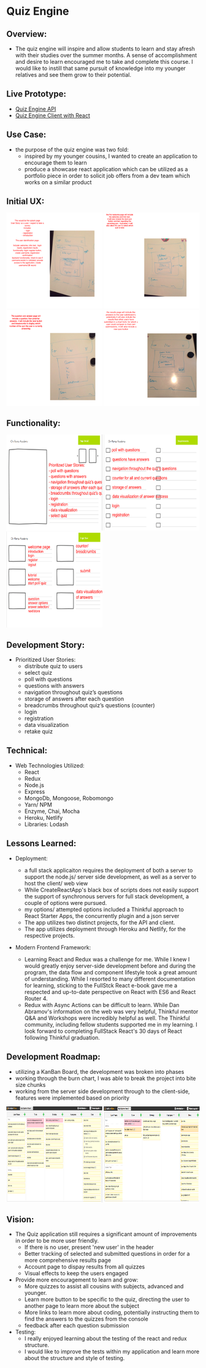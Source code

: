 # Quiz Engine

## Overview:
* The quiz engine will inspire and allow students to learn and stay afresh with their studies over the summer months. A sense of accomplishment and desire to learn encouraged me to take and complete this course.  I would like to instill that same pursuit of knowledge into my younger relatives and see them grow to their potential.  

## Live Prototype:
* [Quiz Engine API](https://ancient-bayou-82562.herokuapp.com/quiz)
* [Quiz Engine Client with React](http://paratrooper-stuff-83443.netlify.com/)

## Use Case:

* the purpose of the quiz engine was two fold:
	* inspired by my younger cousins, I wanted to create an application to encourage them to learn
	* produce a showcase react application which can be utilized as a portfolio piece in order to solicit job offers from a dev team which works on a similar product

## Initial UX:
<img src="./assets/documentation/MockUp_Welcome.Splash.png" width=250 height=250 alt="Mock-up Welcome">
<img src="./assets/documentation/MockUp_Welcome.Quiz.png" width=250 height=250 alt="Mock-up Quiz">
<img src="./assets/documentation/MockUp_QuestionAndAnswer.png" width=250 height=250 alt="Mock-up Question Answer">
<img src="./assets/documentation/MockUp_Results.png" alt="Mock-up Results" width=250 height=250>

## Functionality:
<img src="./assets/documentation/PrioritizedUserStories.png" width=250 height=250 alt="Prioritized User Stories">
<img src="./assets/documentation/Reqs_Requirements.png" width=250 height=250 alt="Requirements">
<img src="./assets/documentation/Reqs_WorkFlow.png" width=250 height=250 alt="Requirements for Workflow">


## Development Story:
* Prioritized User Stories:
	* distribute quiz to users
	* select quiz
	* poll with questions
	* questions with answers
	* navigation throughout quiz’s questions
	* storage of answers after each question
	* breadcrumbs throughout quiz’s questions (counter)
	* login
	* registration
	* data visualization
	* retake quiz

## Technical:
* Web Technologies Utilized:
	* React
	* Redux
	* Node.js
	* Express
	* MongoDb, Mongoose, Robomongo
	* Yarn/ NPM
	* Enzyme, Chai, Mocha
	* Heroku, Netlify
	* Libraries: Lodash

## Lessons Learned:
* Deployment:
	* a full stack applicaiton requires the deployment of both a server to support the node.js/ server side development, as well as a server to host the client/ web view
	* While CreateReactApp's black box of scripts does not easily support the support of synchronous servers for full stack development, a couple of options were pursued.  
	* my options/ attempted options included a Thinkful approach to React Starter Apps, the concurrently plugin and a json server
	* The app utilizes two distinct projects, for the API and client.
	* The app utilizes deployment through Heroku and Netlify, for the respective projects. 

* Modern Frontend Framework:
	* Learning React and Redux was a challenge for me.  While I knew I would greatly enjoy server-side development before and during the program, the data flow and component lifestyle took a great amount of understanding.  While I resorted to many different documentation for learning, sticking to the FullStck React e-book gave me a respected and up-to-date perspective on React with ES6 and React Router 4.  
	* Redux with Async Actions can be difficult to learn.  While Dan Abramov's information on the web was very helpful, Thinkful mentor Q&A and Workshops were incredibly helpful as well.  The Thinkful community, including fellow students supported me in my learning.   I look forward to completing FullStack React's 30 days of React following Thinkful graduation. 


## Development Roadmap:
* utilizing a KanBan Board, the development was broken into phases
* working through the burn chart, I was able to break the project into bite size chunks
* working from the server side development through to the client-side, features were implemented based on priority

<img src="./assets/documentation/ImplementationProcess_BurnChart.png" width=250 height=250 alt="KanBan BurnChart">
<img src="./assets/documentation/Implementation_BurnChart_Process.png" width=250 height=250 alt="KanBan BurnChart Workflow">

## Vision:
* The Quiz application still requires a significant amount of improvements in order to be more user friendly.  
	* If there is no user, present 'new user' in the header
	* Better tracking of selected and submitted questions in order for a more comprehensive results page
	* Account page to dispay results from all quizzes
	* Visual effects to keep the users engaged
* Provide more encouragement to learn and grow:
	* More quizzes to assist all cousins with subjects, advanced and younger.
	* Learn more button to be specific to the quiz, directing the user to another page to learn more about the subject
	* More links to learn more about coding, potentially instructing them to find the answers to the quizzes from the console
	* feedback after each question submission
* Testing:
	* I really enjoyed learning about the testing of the react and redux structure.  
	* I would like to improve the tests within my application and learn more about the structure and style of testing.  

